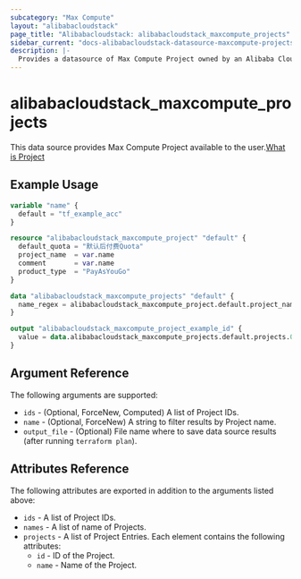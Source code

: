 ```yaml
---
subcategory: "Max Compute"
layout: "alibabacloudstack"
page_title: "Alibabacloudstack: alibabacloudstack_maxcompute_projects"
sidebar_current: "docs-alibabacloudstack-datasource-maxcompute-projects"
description: |-
  Provides a datasource of Max Compute Project owned by an Alibaba Cloud account.
---
```


# alibabacloudstack_maxcompute_projects

This data source provides Max Compute Project available to the user.[What is Project](https://www.alibabacloud.com/help/en/maxcompute/)

## Example Usage

```terraform
variable "name" {
  default = "tf_example_acc"
}

resource "alibabacloudstack_maxcompute_project" "default" {
  default_quota = "默认后付费Quota"
  project_name  = var.name
  comment       = var.name
  product_type  = "PayAsYouGo"
}

data "alibabacloudstack_maxcompute_projects" "default" {
  name_regex = alibabacloudstack_maxcompute_project.default.project_name
}

output "alibabacloudstack_maxcompute_project_example_id" {
  value = data.alibabacloudstack_maxcompute_projects.default.projects.0.project_name
}
```

## Argument Reference

The following arguments are supported:
* `ids` - (Optional, ForceNew, Computed) A list of Project IDs.
* `name` - (Optional, ForceNew) A string to filter results by Project name.
* `output_file` - (Optional) File name where to save data source results (after running `terraform plan`).


## Attributes Reference

The following attributes are exported in addition to the arguments listed above:
* `ids` - A list of Project IDs.
* `names` - A list of name of Projects.
* `projects` - A list of Project Entries. Each element contains the following attributes:
  * `id` - ID of the Project.
  * `name` - Name of the Project.
